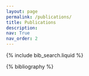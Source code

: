 ```yaml
---
layout: page
permalink: /publications/
title: Publications
description: 
nav: True
nav_order: 2
---
```


<!-- _pages/publications.md -->

<!-- Bibsearch Feature -->

{% include bib_search.liquid %}

<div class="Publications">

{% bibliography %}

</div>

